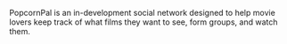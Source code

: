 PopcornPal is an in-development social network designed to help movie lovers keep track of what films they want to see, form groups, and watch them.
